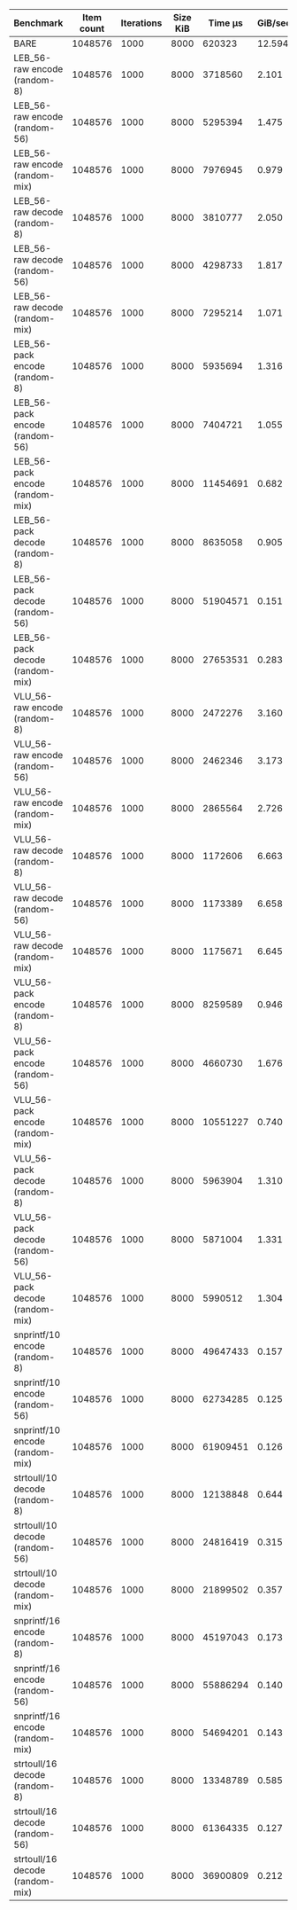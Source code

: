|Benchmark                       |Item count|Iterations|Size KiB  |Time µs   |GiB/sec   |
|--------------------------------|----------|----------|----------|----------|----------|
|BARE                            |1048576   |1000      |8000      |620323    |   12.594 |
|LEB_56-raw encode (random-8)    |1048576   |1000      |8000      |3718560   |    2.101 |
|LEB_56-raw encode (random-56)   |1048576   |1000      |8000      |5295394   |    1.475 |
|LEB_56-raw encode (random-mix)  |1048576   |1000      |8000      |7976945   |    0.979 |
|LEB_56-raw decode (random-8)    |1048576   |1000      |8000      |3810777   |    2.050 |
|LEB_56-raw decode (random-56)   |1048576   |1000      |8000      |4298733   |    1.817 |
|LEB_56-raw decode (random-mix)  |1048576   |1000      |8000      |7295214   |    1.071 |
|LEB_56-pack encode (random-8)   |1048576   |1000      |8000      |5935694   |    1.316 |
|LEB_56-pack encode (random-56)  |1048576   |1000      |8000      |7404721   |    1.055 |
|LEB_56-pack encode (random-mix) |1048576   |1000      |8000      |11454691  |    0.682 |
|LEB_56-pack decode (random-8)   |1048576   |1000      |8000      |8635058   |    0.905 |
|LEB_56-pack decode (random-56)  |1048576   |1000      |8000      |51904571  |    0.151 |
|LEB_56-pack decode (random-mix) |1048576   |1000      |8000      |27653531  |    0.283 |
|VLU_56-raw encode (random-8)    |1048576   |1000      |8000      |2472276   |    3.160 |
|VLU_56-raw encode (random-56)   |1048576   |1000      |8000      |2462346   |    3.173 |
|VLU_56-raw encode (random-mix)  |1048576   |1000      |8000      |2865564   |    2.726 |
|VLU_56-raw decode (random-8)    |1048576   |1000      |8000      |1172606   |    6.663 |
|VLU_56-raw decode (random-56)   |1048576   |1000      |8000      |1173389   |    6.658 |
|VLU_56-raw decode (random-mix)  |1048576   |1000      |8000      |1175671   |    6.645 |
|VLU_56-pack encode (random-8)   |1048576   |1000      |8000      |8259589   |    0.946 |
|VLU_56-pack encode (random-56)  |1048576   |1000      |8000      |4660730   |    1.676 |
|VLU_56-pack encode (random-mix) |1048576   |1000      |8000      |10551227  |    0.740 |
|VLU_56-pack decode (random-8)   |1048576   |1000      |8000      |5963904   |    1.310 |
|VLU_56-pack decode (random-56)  |1048576   |1000      |8000      |5871004   |    1.331 |
|VLU_56-pack decode (random-mix) |1048576   |1000      |8000      |5990512   |    1.304 |
|snprintf/10 encode (random-8)   |1048576   |1000      |8000      |49647433  |    0.157 |
|snprintf/10 encode (random-56)  |1048576   |1000      |8000      |62734285  |    0.125 |
|snprintf/10 encode (random-mix) |1048576   |1000      |8000      |61909451  |    0.126 |
|strtoull/10 decode (random-8)   |1048576   |1000      |8000      |12138848  |    0.644 |
|strtoull/10 decode (random-56)  |1048576   |1000      |8000      |24816419  |    0.315 |
|strtoull/10 decode (random-mix) |1048576   |1000      |8000      |21899502  |    0.357 |
|snprintf/16 encode (random-8)   |1048576   |1000      |8000      |45197043  |    0.173 |
|snprintf/16 encode (random-56)  |1048576   |1000      |8000      |55886294  |    0.140 |
|snprintf/16 encode (random-mix) |1048576   |1000      |8000      |54694201  |    0.143 |
|strtoull/16 decode (random-8)   |1048576   |1000      |8000      |13348789  |    0.585 |
|strtoull/16 decode (random-56)  |1048576   |1000      |8000      |61364335  |    0.127 |
|strtoull/16 decode (random-mix) |1048576   |1000      |8000      |36900809  |    0.212 |
